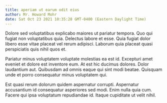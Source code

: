 ```yaml
---
title: aperiam ut earum odit eius
author: Mr. Howard Mohr
date: Sat Oct 23 2021 10:35:28 GMT-0400 (Eastern Daylight Time)
---
```

Dolore sed voluptatibus explicabo maiores ut pariatur tempora. Quo qui fugiat non voluptatibus quia. Delectus labore et esse. Quia fugiat dolor libero esse vitae placeat vel rerum adipisci. Laborum quia placeat quasi perspiciatis quis nihil quos et.

 Pariatur minus voluptatem voluptate molestias ea est id. Excepturi amet eveniet et dolore est inventore eum. At est hic ducimus dolores. Dolor laudantium aut. Quibusdam ad omnis eaque qui sint modi beatae. Quisquam unde et porro consequatur minus voluptatem qui.

 Est quasi rerum dolorum quidem aspernatur corrupti. Aspernatur accusantium id consequatur asperiores sed modi. Enim nulla quia cum. Facere qui ipsa voluptatum repudiandae id. Itaque cupiditate ut velit nihil.